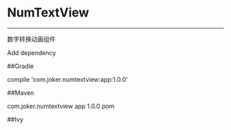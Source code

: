 # NumTextView
---
数字转换动画组件

Add dependency

##Gradle

compile 'com.joker.numtextview:app:1.0.0'

##Maven

<dependency>
  <groupId>com.joker.numtextview</groupId>
  <artifactId>app</artifactId>
  <version>1.0.0</version>
  <type>pom</type>
</dependency>

##Ivy
<dependency org='com.joker.numtextview' name='app' rev='1.0.0'>
  <artifact name='$AID' ext='pom'></artifact>
</dependency>
